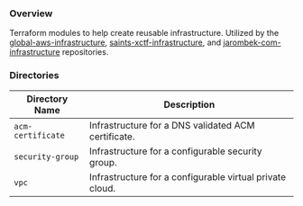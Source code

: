 ### Overview

Terraform modules to help create reusable infrastructure.  Utilized by the
[global-aws-infrastructure](https://github.com/AJarombek/global-aws-infrastructure),
[saints-xctf-infrastructure](https://github.com/AJarombek/saints-xctf-infrastructure), and 
[jarombek-com-infrastructure](https://github.com/AJarombek/jarombek-com-infrastructure) repositories.

### Directories

| Directory Name    | Description                                                                 |
|-------------------|-----------------------------------------------------------------------------|
| `acm-certificate` | Infrastructure for a DNS validated ACM certificate.                         |
| `security-group`  | Infrastructure for a configurable security group.                           |
| `vpc`             | Infrastructure for a configurable virtual private cloud.                    |